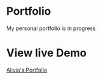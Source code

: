 <h1>Portfolio</h1>

My personal portfolio is in progress
<h1>View live Demo</h1>
<a href="">Alivia's Portfolio</a>

